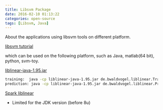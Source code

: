 ```yaml
---
title: Libsvm Package
date: 2016-02-10 01:13:22
categories: open-source
tags: [Libsvm, Java]
---
```


About the applications using libsvm tools on different platform.

[libsvm tutorial](http://jacoxu.com/?p=118)

which can be used on the following platform, such as Java, matlab(64 bit), python, svm-toy.


[liblinear-java-1.95.jar](https://github.com/bwaldvogel/liblinear-java)

``` bash
training:  java -cp liblinear-java-1.95.jar de.bwaldvogel.liblinear.Train -s 0 data_file
prediction: java -cp liblinear-java-1.95.jar de.bwaldvogel.liblinear.Prediction -b 1 test_file data_file.model output_file
```

[Spark liblinear](http://www.csie.ntu.edu.tw/~cjlin/libsvmtools/distributed-liblinear/spark/running_spark_liblinear.html)
  - Limited for the JDK version (before 8u)

